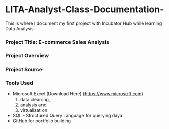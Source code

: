 # LITA-Analyst-Class-Documentation-
This is where I document my first project with Incubator Hub while learning Data Analysis 

### Project Title: E-commerce Sales Analysis 

### Project Overview 

### Project Source 

### Tools Used
- Microsoft Excel (Download Here) (https://www.microsoft.com)
  1. data cleaning,
  2. analysis and
  3. virtualization
- SQL - Structured Query Language for querying daya
- GitHub for portfolio building 
